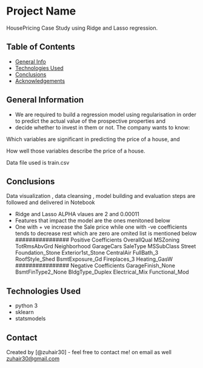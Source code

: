 # Project Name
HousePricing Case Study using Ridge and Lasso regression.


## Table of Contents
* [General Info](#general-information)
* [Technologies Used](#technologies-used)
* [Conclusions](#conclusions)
* [Acknowledgements](#acknowledgements)

<!-- You can include any other section that is pertinent to your problem -->

## General Information
- We are required to build a regression model using regularisation in order to predict the actual value of the prospective properties and
- decide whether to invest in them or not.
The company wants to know:

Which variables are significant in predicting the price of a house, and

How well those variables describe the price of a house.

Data file used is train.csv


## Conclusions
Data visualization , data cleansing , model building and evaluation steps are followed and delivered in Notebook
- Ridge and Lasso ALPHA vlaues are 2 and 0.00011
- Features that impact the model are the ones menitoned below
- One with + ve increase the Sale price while one with -ve coefficients tends to decrease rest which are zero are omited list is mentioned below
################
Positive Coefficients
OverallQual
MSZoning
TotRmsAbvGrd
Neighborhood
GarageCars
SaleType
MSSubClass
Street
Foundation_Stone
Exterior1st_Stone
CentralAir
FullBath_3
RoofStyle_Shed
BsmtExposure_Gd
Fireplaces_3
Heating_GasW
################
Negative Coefficients
GarageFinish_None
BsmtFinType2_None
BldgType_Duplex
Electrical_Mix
Functional_Mod 
## Technologies Used
- python 3
- sklearn
- statsmodels

<!-- As the libraries versions keep on changing, it is recommended to mention the version of library used in this project -->

##


## Contact
Created by [@zuhair30] - feel free to contact me! on email as well zuhair30@gmail.com


